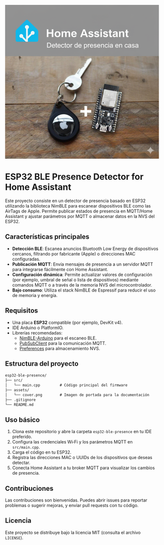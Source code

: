 ![Detector de presencia ESP32 BLE](/cover.png)

# ESP32 BLE Presence Detector for Home Assistant

Este proyecto consiste en un detector de presencia basado en ESP32 utilizando la biblioteca NimBLE para escanear dispositivos BLE como las AirTags de Apple. Permite publicar estados de presencia en MQTT/Home Assistant y ajustar parámetros por MQTT o almacenar datos en la NVS del ESP32.

## Características principales

* **Detección BLE**: Escanea anuncios Bluetooth Low Energy de dispositivos cercanos, filtrando por fabricante (Apple) o direcciones MAC configuradas.
* **Publicación MQTT**: Envía mensajes de presencia a un servidor MQTT para integrarse fácilmente con Home Assistant.
* **Configuración dinámica**: Permite actualizar valores de configuración (por ejemplo, umbral de señal o lista de dispositivos) mediante comandos MQTT o a través de la memoria NVS del microcontrolador.
* **Bajo consumo**: Utiliza el stack NimBLE de Espressif para reducir el uso de memoria y energía.

## Requisitos

* Una placa **ESP32** compatible (por ejemplo, DevKit v4).
* IDE Arduino o PlatformIO.
* Librerías recomendadas:
  - [NimBLE-Arduino](https://github.com/h2zero/NimBLE-Arduino) para el escaneo BLE.
  - [PubSubClient](https://github.com/knolleary/pubsubclient) para la comunicación MQTT.
  - [Preferences](https://github.com/espressif/arduino-esp32/tree/master/libraries/Preferences) para almacenamiento NVS.

## Estructura del proyecto

```
esp32-ble-presence/
├── src/
│   └── main.cpp         # Código principal del firmware
├── assets/
│   └── cover.png        # Imagen de portada para la documentación
├── .gitignore
└── README.md
```

## Uso básico

1. Clona este repositorio y abre la carpeta `esp32-ble-presence` en tu IDE preferido.
2. Configura las credenciales Wi‑Fi y los parámetros MQTT en `src/main.cpp`.
3. Carga el código en tu ESP32.
4. Registra las direcciones MAC o UUIDs de los dispositivos que deseas detectar.
5. Conecta Home Assistant a tu broker MQTT para visualizar los cambios de presencia.

## Contribuciones

Las contribuciones son bienvenidas. Puedes abrir issues para reportar problemas o sugerir mejoras, y enviar pull requests con tu código. 

## Licencia

Este proyecto se distribuye bajo la licencia MIT (consulta el archivo `LICENSE`).
